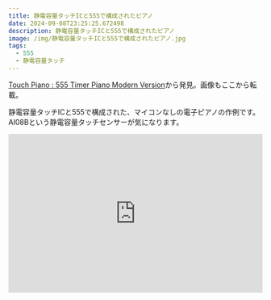 ```yaml
---
title: 静電容量タッチICと555で構成されたピアノ
date: 2024-09-08T23:25:25.672498
description: 静電容量タッチICと555で構成されたピアノ
image: /img/静電容量タッチICと555で構成されたピアノ.jpg
tags:
  - 555
  - 静電容量タッチ
---
```

[Touch Piano : 555 Timer Piano Modern Version](https://hackaday.io/project/196988-touch-piano-555-timer-piano-modern-version)から発見。画像もここから転載。

静電容量タッチICと555で構成された、マイコンなしの電子ピアノの作例です。
AI08Bという静電容量タッチセンサーが気になります。


<iframe width="100%" height="315" src="https://www.youtube.com/embed/BUhHGojPPug" title="YouTube video player" frameborder="0" allow="accelerometer; autoplay; clipboard-write; encrypted-media; gyroscope; picture-in-picture" allowfullscreen></iframe>

